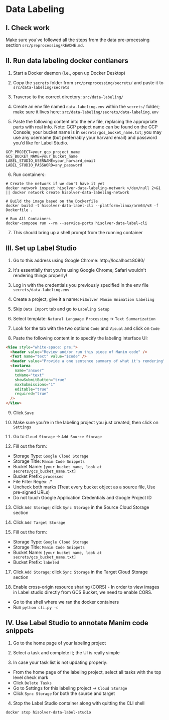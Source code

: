 # Data Labeling

## I. Check work

Make sure you've followed all the steps from the data pre-processing section `src/preprocessing/README.md`.

## II. Run data labeling docker contianers

1. Start a Docker daemon (i.e., open up Docker Desktop)

2. Copy the `secrets` folder from `src/preprocessing/secrets/` and paste it to `src/data-labeling/secrets`

3. Traverse to the correct directory: `src/data-labeling/`

4. Create an env file named `data-labeling.env` within the `secrets/` folder; make sure it lives here: `src/data-labeling/secrets/data-labeling.env`

5. Paste the following content into the env file, replacing the appropriate parts with real info. Note: GCP project name can be found on the GCP Console; your bucket name is in `secrets/gcs_bucket_name.txt`; you may use any username (but preferrably your harvard email) and password you'd like for Label Studio.

```shell
GCP_PROJECT=your_gcp_project_name
GCS_BUCKET_NAME=your_bucket_name
LABEL_STUDIO_USERNAME=your_harvard_email
LABEL_STUDIO_PASSWORD=any_password
```

6. Run containers:

```shell
# Create the network if we don't have it yet
docker network inspect hisolver-data-labeling-network >/dev/null 2>&1 || docker network create hisolver-data-labeling-network

# Build the image based on the Dockerfile
docker build -t hisolver-data-label-cli --platform=linux/arm64/v8 -f Dockerfile .

# Run All Containers
docker-compose run --rm --service-ports hisolver-data-label-cli
```

7. This should bring up a shell prompt from the running container

## III. Set up Label Studio

1. Go to this address using Google Chrome: http://localhost:8080/

2. It's essentially that you're using Google Chrome; Safari wouldn't rendering things properly!

3. Log in with the credentials you previously specified in the env file `secrets/data-labeling.env`

4. Create a project, give it a name: `HiSolver Manim Animation Labeling`

5. Skip `Data Import` tab and go to `Labeling Setup`

6. Select template: `Natural Language Processing` -> `Text Summarization`

7. Look for the tab with the two options `Code` and `Visual` and click on `Code`

8. Paste the following content in to specify the labeling interface UI:

```html
<View style="white-space: pre;">
  <header value="Review and/or run this piece of Manim code" />
  <Text name="text" value="$code" />
  <header value="Provide a one sentence summary of what it's rendering" />
  <textarea
    name="answer"
    toName="text"
    showSubmitButton="true"
    maxSubmissions="1"
    editable="true"
    required="true"
  />
</View>
```

9. Click `Save`

10. Make sure you're in the labeling project you just created, then click on `Settings`

11. Go to `Cloud Storage` -> `Add Source Storage`

12. Fill out the form:

- Storage Type: `Google Cloud Storage`
- Storage Title: `Manim Code Snippets`
- Bucket Name: `[your bucket name, look at secrets/gcs_bucket_name.txt]`
- Bucket Prefix: `processed`
- File Filter Regex: .\*
- Uncheck both marks (Treat every bucket object as a source file, Use pre-signed URLs)
- Do not touch Google Application Credentials and Google Project ID

13. Click `Add Storage`; click `Sync Storage` in the Source Cloud Storage section

14. Click `Add Target Storage`

15. Fill out the form:

- Storage Type: `Google Cloud Storage`
- Storage Title: `Manim Code Snippets`
- Bucket Name: `[your bucket name, look at secrets/gcs_bucket_name.txt]`
- Bucket Prefix: `labeled`

17. Click `Add Storage`; click `Sync Storage` in the Target Cloud Storage section

18. Enable cross-origin resource sharing (CORS) - In order to view images in Label studio directly from GCS Bucket, we need to enable CORS.

- Go to the shell where we ran the docker containers
- Run `python cli.py -c`

## IV. Use Label Studio to annotate Manim code snippets

1. Go to the home page of your labeling project

2. Select a task and complete it; the UI is really simple

3. In case your task list is not updating properly:

- From the home page of the labeling project, select all tasks with the top level check mark
- Click `Delete Tasks`
- Go to Settings for this labeling project -> `Cloud Storage`
- Click `Sync Storage` for both the source and target

4. Stop the Label Studio container along with quitting the CLI shell

```shell
docker stop hisolver-data-label-studio
```
